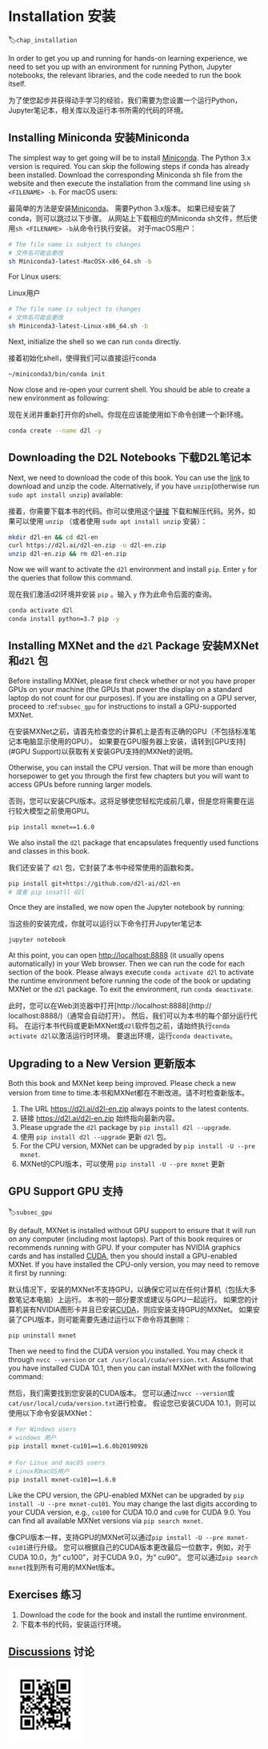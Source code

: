 # Installation 安装

:label:`chap_installation`

In order to get you up and running for hands-on learning experience, we need to set you up with an environment for running Python, Jupyter notebooks, the relevant libraries, and the code needed to run the book itself.

为了使您起步并获得动手学习的经验，我们需要为您设置一个运行Python，Jupyter笔记本，相关库以及运行本书所需的代码的环境。

## Installing Miniconda 安装Miniconda

The simplest way to get going will be to install [Miniconda](https://conda.io/en/latest/miniconda.html). The Python 3.x version is required. You can skip the following steps if conda has already been installed. Download the corresponding Miniconda sh file from the website and then execute the installation from the command line using `sh <FILENAME> -b`. For macOS users:

最简单的方法是安装[Miniconda](https://conda.io/en/latest/miniconda.html)。 需要Python 3.x版本。 如果已经安装了conda，则可以跳过以下步骤。 从网站上下载相应的Miniconda sh文件，然后使用`sh <FILENAME> -b`从命令行执行安装。 对于macOS用户：

```bash
# The file name is subject to changes
# 文件名可能会更改
sh Miniconda3-latest-MacOSX-x86_64.sh -b
```

For Linux users:

Linux用户

```bash
# The file name is subject to changes
# 文件名可能会更改
sh Miniconda3-latest-Linux-x86_64.sh -b
```

Next, initialize the shell so we can run `conda` directly.

接着初始化shell，使得我们可以直接运行conda

```bash
~/miniconda3/bin/conda init
```

Now close and re-open your current shell. You should be able to create a new environment as following:

现在关闭并重新打开你的shell。你现在应该能使用如下命令创建一个新环境。

```bash
conda create --name d2l -y
```

## Downloading the D2L Notebooks 下载D2L笔记本

Next, we need to download the code of this book. You can use the [link](https://d2l.ai/d2l-en-0.7.1.zip) to download and unzip the code. Alternatively, if you have `unzip`(otherwise run `sudo apt install unzip`) available:

接着，你需要下载本书的代码。你可以使用这个[链接](https://d2l.ai/d2l-en-0.7.1.zip) 下载和解压代码。另外，如果可以使用 `unzip` （或者使用 `sudo apt install unzip` 安装）：

```bash
mkdir d2l-en && cd d2l-en
curl https://d2l.ai/d2l-en.zip -o d2l-en.zip
unzip d2l-en.zip && rm d2l-en.zip
```

Now we will want to activate the `d2l` environment and install `pip`. Enter `y` for the queries that follow this command.

现在我们激活d2l环境并安装 `pip` 。输入 `y` 作为此命令后面的查询。

```bash
conda activate d2l
conda install python=3.7 pip -y
```

## Installing MXNet and the `d2l` Package 安装MXNet和`d2l` 包

Before installing MXNet, please first check whether or not you have proper GPUs on your machine (the GPUs that power the display on a standard laptop do not count for our purposes). If you are installing on a GPU server, proceed to :ref:`subsec_gpu` for instructions to install a GPU-supported MXNet.

在安装MXNet之前，请首先检查您的计算机上是否有正确的GPU（不包括标准笔记本电脑显示使用的GPU）。 如果要在GPU服务器上安装，请转到[GPU支持](#GPU Support)以获取有关安装GPU支持的MXNet的说明。

Otherwise, you can install the CPU version. That will be more than enough horsepower to get you through the first few chapters but you will want to access GPUs before running larger models.

否则，您可以安装CPU版本。这将足够使您轻松完成前几章，但是您将需要在运行较大模型之前使用GPU。

```bash
pip install mxnet==1.6.0
```

We also install the `d2l` package that encapsulates frequently used functions and classes in this book.

我们还安装了 `d2l` 包，它封装了本书中经常使用的函数和类。

```bash
pip install git+https://github.com/d2l-ai/d2l-en
# 或者 pip insatll d2l
```

Once they are installed, we now open the Jupyter notebook by running:

当这些的安装完成，你就可以运行以下命令打开Jupyter笔记本

```bash
jupyter notebook
```

At this point, you can open [http://localhost:8888](http://localhost:8888/) (it usually opens automatically) in your Web browser. Then we can run the code for each section of the book. Please always execute `conda activate d2l` to activate the runtime environment before running the code of the book or updating MXNet or the `d2l` package. To exit the environment, run `conda deactivate`.

此时，您可以在Web浏览器中打开[http://localhost:8888](http:// localhost:8888/)（通常会自动打开）。 然后，我们可以为本书的每个部分运行代码。 在运行本书代码或更新MXNet或`d2l`软件包之前，请始终执行`conda activate d2l`以激活运行时环境。 要退出环境，运行`conda deactivate`。

## Upgrading to a New Version 更新版本

Both this book and MXNet keep being improved. Please check a new version from time to time.本书和MXNet都在不断改进。请不时检查新版本。

1. The URL https://d2l.ai/d2l-en.zip always points to the latest contents.
2. 链接  https://d2l.ai/d2l-en.zip  始终指向最新内容。
3. Please upgrade the `d2l` package by `pip install d2l --upgrade`.
4. 使用 `pip install d2l --upgrade` 更新 `d2l` 包。
5. For the CPU version, MXNet can be upgraded by `pip install -U --pre mxnet`.
6. MXNet的CPU版本，可以使用 `pip install -U --pre mxnet` 更新

## GPU Support GPU 支持

:label:`subsec_gpu`

By default, MXNet is installed without GPU support to ensure that it will run on any computer (including most laptops). Part of this book requires or recommends running with GPU. If your computer has NVIDIA graphics cards and has installed [CUDA](https://developer.nvidia.com/cuda-downloads), then you should install a GPU-enabled MXNet. If you have installed the CPU-only version, you may need to remove it first by running:

默认情况下，安装的MXNet不支持GPU，以确保它可以在任何计算机（包括大多数笔记本电脑）上运行。 本书的一部分要求或建议与GPU一起运行。 如果您的计算机装有NVIDIA图形卡并且已安装[CUDA](https://developer.nvidia.com/cuda-downloads)，则应安装支持GPU的MXNet。 如果安装了CPU版本，则可能需要先通过运行以下命令将其删除：


```bash
pip uninstall mxnet
```

Then we need to find the CUDA version you installed. You may check it through `nvcc --version` or `cat /usr/local/cuda/version.txt`. Assume that you have installed CUDA 10.1, then you can install MXNet with the following command:

然后，我们需要找到您安装的CUDA版本。 您可以通过`nvcc --version`或`cat/usr/local/cuda/version.txt`进行检查。 假设您已安装CUDA 10.1，则可以使用以下命令安装MXNet：

```bash
# For Windows users
# windows 用户
pip install mxnet-cu101==1.6.0b20190926

# For Linux and macOS users
# Linux和macOS用户
pip install mxnet-cu101==1.6.0
```

Like the CPU version, the GPU-enabled MXNet can be upgraded by `pip install -U --pre mxnet-cu101`. You may change the last digits according to your CUDA version, e.g., `cu100` for CUDA 10.0 and `cu90` for CUDA 9.0. You can find all available MXNet versions via `pip search mxnet`.

像CPU版本一样，支持GPU的MXNet可以通过`pip install -U --pre mxnet-cu101`进行升级。 您可以根据自己的CUDA版本更改最后一位数字，例如，对于CUDA 10.0，为“ cu100”，对于CUDA 9.0，为“ cu90”。 您可以通过`pip search mxnet`找到所有可用的MXNet版本。

## Exercises 练习

1. Download the code for the book and install the runtime environment.
2. 下载本书的代码，安装运行环境。

## [Discussions](https://discuss.mxnet.io/t/2315) 讨论

![](../img/qr_install.svg)
